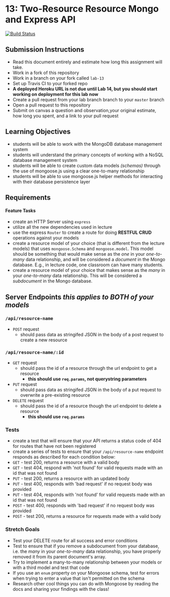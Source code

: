 # 13: Two-Resource Resource Mongo and Express API
[![Build Status](https://travis-ci.com/LizabethPetersen/13-14-two-resource-api.svg?branch=master)](https://travis-ci.com/LizabethPetersen/13-14-two-resource-api)

## Submission Instructions
* Read this document entirely and estimate how long this assignment will take.
* Work in a fork of this repository
* Work in a branch on your fork called `lab-13`
* Set up Travis CI to your forked repo
* **A deployed Heroku URL is not due until Lab 14, but you should start working on deployment for this lab now** 
* Create a pull request from your lab branch branch to your `master` branch
* Open a pull request to this repository
* Submit on canvas a question and observation,your original estimate, how long you spent, and a link to your pull request


## Learning Objectives  
* students will be able to work with the MongoDB database management system
* students will understand the primary concepts of working with a NoSQL database management system
* students will be able to create custom data models *(schemas)* through the use of mongoose.js using a clear one-to-many relationship
* students will be able to use mongoose.js helper methods for interacting with their database persistence layer

## Requirements

#### Feature Tasks
* create an HTTP Server using `express`
* utilize all the new dependencies used in lecture
* use the express `Router` to create a route for doing **RESTFUL CRUD** operations against your models
* create a resource model of your choice (that is different from the lecture models) that uses `mongoose.Schema` and `mongoose.model`. This model should be something that would make sense as the *one* in your *one-to-many* data relationship, and will be considered a  *document* in the Mongo database. E.g., in lecture code, one classroom can have many students. 
* create a resource model of your choice that makes sense as the *many* in your *one-to-many* data relationship. This will be considered a *subdocument* in the Mongo database.  

## Server Endpoints *this applies to BOTH of your models*
### `/api/resource-name`
* `POST` request
  * should pass data as stringifed JSON in the body of a post request to create a new resource

### `/api/resource-name/:id`
* `GET` request
  * should pass the id of a resource through the url endpoint to get a resource
    * **this should use `req.params`, not querystring parameters**
* `PUT` request
  * should pass data as stringifed JSON in the body of a put request to overwrite a pre-existing resource
* `DELETE` request
  * should pass the id of a resource though the url endpoint to delete a resource
    * **this should use `req.params`**

### Tests
* create a test that will ensure that your API returns a status code of 404 for routes that have not been registered
* create a series of tests to ensure that your `/api/resource-name` endpoint responds as described for each condition below:
 * `GET` - test 200, returns a resource with a valid body
 * `GET` - test 404, respond with 'not found' for valid requests made with an id that was not found
 * `PUT` - test 200, returns a resource with an updated body
 * `PUT` - test 400, responds with 'bad request' if no request body was provided
 * `PUT` - test 404, responds with 'not found' for valid requests made with an id that was not found
 * `POST` - test 400, responds with 'bad request' if no request body was provided
 * `POST` - test 200, returns a resource for requests made with a valid body
 
 ### Stretch Goals
 * Test your DELETE route for all success and error conditions
 * Test to ensure that if you remove a subdocument from your database, i.e. the *many* in your *one-to-many* data relationship, you have properly removed it from its parent document's array.
 * Try to implement a many-to-many relationship between your models or with a third model and test that code
 * If you use an `enum` property on your Mongoose schema, test for errors when trying to enter a value that isn't permitted on the schema
 * Research other cool things you can do with Mongoose by reading the docs and sharing your findings with the class!
